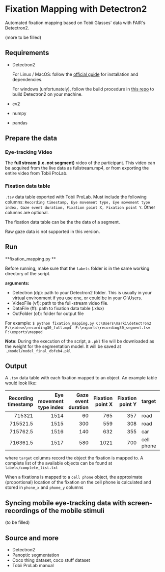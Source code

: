 # Fixation Mapping with Detectron2

Automated fixation mapping based on Tobii Glasses' data with FAIR's Detectron2. 

(more to be filled)

## Requirements

- Detectron2

  For Linux / MacOS: follow the [official guide](https://github.com/facebookresearch/detectron2/blob/master/INSTALL.md) for installation and dependencies. 

  For windows (unfortunately), follow the build procedure in [this repo](https://github.com/conansherry/detectron2) to build Detectron2 on your machine. 

- cv2

- numpy

- pandas

## Prepare the data

### Eye-tracking Video

The **full stream (i.e. not segment)** video of the participant. This video can be acquired from the live data as fullstream.mp4, or from exporting the entire video from Tobii ProLab. 

### Fixation data table

`.tsv` data table exported with Tobii ProLab. Must include the following columns: `Recording timestamp, Eye movement type, Eye movement type index, Gaze event duration, Fixation point X, Fixation point Y`.  Other columns are optional. 

The fixation data table can be the the data of a segment. 

Raw gaze data is not supported in this version. 

## Run

**fixation_mapping.py **

Before running, make sure that the `labels` folder is in the same working directory of the script.

**arguments:**

- Detectron (dp): path to your Detectron2 folder. This is usually in your virtual environment if you use one, or could be in your C:\Users\. 
- VideoFile (vf): path to the full-stream video file.
- DataFile (ff): path to fixation data table (.xlsx)
- OutFolder (of): folder for output file

For example: `$ python fixation_mapping.py C:\Users\marki\detectron2 F:\videos\recording30_full.mp4  F:\exports\recording30_segment.tsv F:\exports\mapped `   

 **Note:** During the execution of the script, a `.pkl` file will be downloaded as the weight for the segmentation model. It will be saved at `./model/model_final_dbfeb4.pkl`

## Output

A `.tsv` data table with each fixation mapped to an object. An example table would look like: 

| Recording timestamp | Eye movement type index | Gaze  event duration | Fixation point X | Fixation point Y | target     |  phone_x |  phone_y |
| ------------------: | ----------------------: | -------------------: | ---------------: | ---------------: | :--------- | -------: | -------: |
|              715321 |                    1514 |                   60 |              765 |              357 | road       |          |          |
|            715521.5 |                    1515 |                  300 |              559 |              308 | road       |          |          |
|            715762.5 |                    1516 |                  140 |              632 |              355 | car        |          |          |
|            716361.5 |                    1517 |                  580 |             1021 |              700 | cell phone | 0.769508 | 0.338248 |

where `target` columns record the object the fixation is mapped to. A complete list of the available objects can be found at `labels/complete_list.txt`  

When a fixations is mapped to a `cell phone` object, the approximate (proportional) location of the fixation on the cell phone is calculated and stored in `phone_x` and `phone_y` columns

## Syncing mobile eye-tracking data with screen-recordings of the mobile stimuli 

(to be filled)

## Source and more

- Detectron2
- Panoptic segmentation
- Coco thing dataset, coco stuff dataset
- Tobii ProLab manual